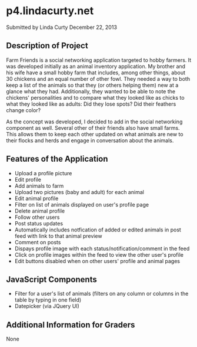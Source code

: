 p4.lindacurty.net
=================

Submitted by Linda Curty
December 22, 2013

Description of Project
----------------------

Farm Friends is a social networking application targeted to hobby farmers. It was developed initially as an animal inventory application.
My brother and his wife have a small hobby farm that includes, among other things, about 30 chickens and an equal number of other fowl.
They needed a way to both keep a list of the animals so that they (or others helping them) new at a glance what they had. Additionally, 
they wanted to be able to note the chickens' personalities and to compare what they looked like as chicks to what they looked like as adults: 
Did they lose spots? Did their feathers change color?

As the concept was developed, I decided to add in the social networking component as well. Several other of their friends also have small
farms. This allows them to keep each other updated on what animals are new to their flocks and herds and engage in conversation about the
animals.

Features of the Application
---------------------------
- Upload a profile picture
- Edit profile
- Add animals to farm
- Upload two pictures (baby and adult) for each animal
- Edit animal profile
- Filter on list of animals displayed on user's profile page
- Delete animal profile
- Follow other users
- Post status updates
- Automatically includes notfication of added or edited animals in post feed with link to that animal preview
- Comment on posts
- Dispays profile image with each status/notification/comment in the feed
- Click on profile images within the feed to view the other user's profile
- Edit buttons disabled when on other users' profile and animal pages


JavaScript Components
---------------------
- Filter for a user's list of animals (filters on any column or columns in the table by typing in one field)
- Datepicker (via JQuery UI)


Additional Information for Graders
----------------------------------
None
